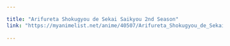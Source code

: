 ```yaml
---

title: "Arifureta Shokugyou de Sekai Saikyou 2nd Season"
link: "https://myanimelist.net/anime/40507/Arifureta_Shokugyou_de_Sekai_Saikyou_2nd_Season"
  
---
```

